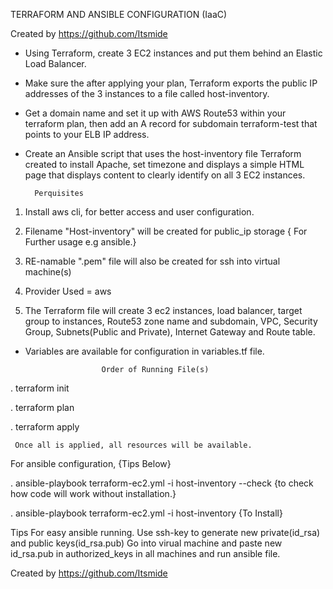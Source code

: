 TERRAFORM AND ANSIBLE CONFIGURATION (IaaC)

Created by https://github.com/Itsmide

- Using Terraform, create 3 EC2 instances and put them behind an Elastic Load Balancer.

- Make sure the after applying your plan, Terraform exports the public IP addresses of the 3 instances to a file called host-inventory.

- Get a domain name and set it up with AWS Route53 within your terraform plan, then add an A record for subdomain terraform-test that points to your ELB IP address.

- Create an Ansible script that uses the host-inventory file Terraform created to install Apache, set timezone and displays a simple HTML page that displays content to clearly identify on all 3 EC2 instances.


        Perquisites

1. Install aws cli, for better access and user configuration.

2. Filename "Host-inventory" will be created for public_ip storage { For Further usage e.g ansible.}

3. RE-namable ".pem" file will also be created for ssh into virtual machine(s)

4. Provider Used = aws

5. The Terraform file will create 3 ec2 instances, load balancer, target group to instances, Route53 zone name and subdomain, VPC, Security Group, Subnets(Public and Private), Internet Gateway and Route table.

* Variables are available for configuration in variables.tf file.


 
                       Order of Running File(s)
. terraform init

. terraform plan

. terraform apply

     Once all is applied, all resources will be available.


For ansible configuration, {Tips Below}

. ansible-playbook terraform-ec2.yml -i host-inventory --check   {to check how code will work without installation.}

. ansible-playbook terraform-ec2.yml -i host-inventory           {To Install}


Tips
For easy ansible running. Use ssh-key to generate new private(id_rsa) and public keys(id_rsa.pub)
Go into virual machine and paste new id_rsa.pub in authorized_keys in all machines and run ansible file. 

Created by https://github.com/Itsmide
